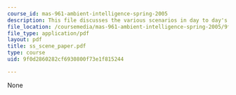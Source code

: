 ```yaml
---
course_id: mas-961-ambient-intelligence-spring-2005
description: This file discusses the various scenarios in day to day's life.
file_location: /coursemedia/mas-961-ambient-intelligence-spring-2005/9f0d2860282cf6930800f73e1f815244_ss_scene_paper.pdf
file_type: application/pdf
layout: pdf
title: ss_scene_paper.pdf
type: course
uid: 9f0d2860282cf6930800f73e1f815244

---
```

None